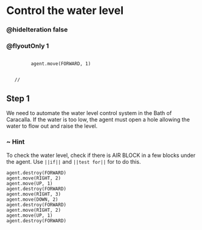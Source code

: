 # Control the water level
### @hideIteration false 
### @flyoutOnly 1


``` ghost
    
         agent.move(FORWARD, 1)
     
```
```template
   //     
```


## Step 1

We need to automate the water level control system in the Bath of Caracalla. If the water is too low, the agent must open a hole allowing the water to flow out and raise the level.

### ~ Hint 
To check the water level, check if there is AIR BLOCK in a few blocks under the agent. Use ``||if||`` and ``||test for||``  for to do this. 

```  blocks
agent.destroy(FORWARD)
agent.move(RIGHT, 2)
agent.move(UP, 1)
agent.destroy(FORWARD)
agent.move(RIGHT, 3)
agent.move(DOWN, 2)
agent.destroy(FORWARD)
agent.move(RIGHT, 2)
agent.move(UP, 1)
agent.destroy(FORWARD)

```

